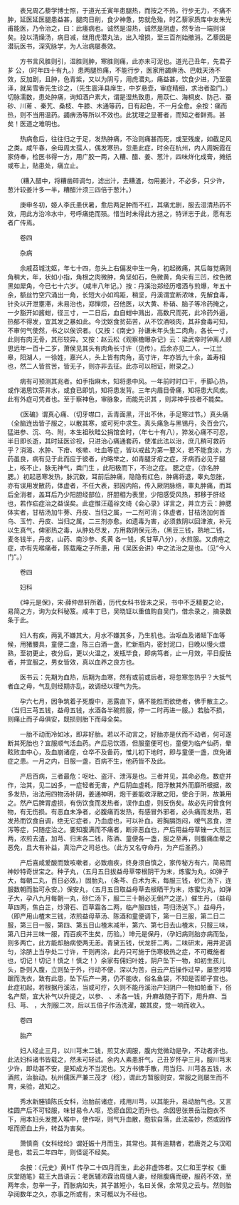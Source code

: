 <!-- { "loadSidebar": true } -->
　　表兄周乙藜学博士照，于道光壬寅年患腿热，而按之不热，行步无力，不痛不肿，延医延医腿患益甚，腿肉日削，食少神惫，势就危殆，时乙藜家质库中友朱光甫能医，乃令治之，曰：此痿病也。诚然是湿热，诚然是阴虚，然专治一端则误矣。投以清燥汤，病日减，继用虎潜丸法，出入增损，至三百剂始撤消。乙藜因是潜玩医书，深究脉学，为人治病屡奏效。

　　方书言风胜则引，湿胜则肿，寒胜则痛，此亦未可泥也。道光己丑年，先君子芗 公，（时年四十有九。）患两腿热痛，不能行步，医家用蠲痹汤、巴戟天汤不效，反加剧，且肿，色青紫，又以为阴亏，用虎潜丸，痛益甚，饮食少进，乃至震泽，就吴雪香先生诊之，（先生震泽县庠生，中岁悬壶，审症精细，求治者盈门。）切脉濡数，患处肿痛，询知酒户素大，谓是湿热致患，用苡仁、海桐皮、防己、蚕砂、川萆 、秦艽、桑枝、牛膝、木通等药，日有起色，不一月全愈。余按：痛而热，则不当用温药。蠲痹汤等所以不效也。此犹理之显著者，而知之者鲜焉。甚矣！医道之难明也。

　　热病愈后，往往归之于足，发热肿痛，不治则痛甚而死，或至残废，如截足风之类。咸午春，余母周太孺人，偶发寒热，忽患此症，时余在杭州，内人周婉霞在家侍奉，检医书得一方，用广胶一两，入糟、醋、姜、葱汁，四味烊化成膏，摊纸或布上，贴患处，痛立止。

　　（糟入醋中，将糟凿碎调匀，滤出汁，去糟渣，勿用姜汁，不必多，只少许，葱汁较姜汁多一半，糟醋汁须三四倍于葱汁。）

　　庚申冬初，姬人李氏患伏暑，愈后两足肿而不红，其痛尤剧，服去湿清热药不效，用此方治冷水中，号呼痛绝而殒。惜当时未得此方拯之，特详志于此，愿有志者广传焉。

　　卷四

　　杂病

　　余戚苕城沈妪，年七十四，忽头上右偏发中生一角，初起微痛，其后每觉痛则角稍大，年，状如小指，角根之肉微肿，角坚如石，色微黄，角尖有三凹，纹色微黑如犀角，今已七十六岁。（咸丰八年记。）按：丹溪治郑经历嗜酒与煎爆，年五十余，额丝竹空穴涌出一角，长短大小如鸡距，稍坚，丹溪谓宜断浓味，先解食毒，针灸以开泄壅滞，未易治也，郑惮烦，召他医，以大黄、朴硝、脑子等冷药掩之，一夕豁开如酱蚶，径三寸，一二日后，血自蚶中溅出，高数尺而死，此冷药外逼，热郁不得发，宜其发之暴如此。今沈妪食贫茹苦，从不饮酒啖肉，其非食毒可知，不审何气使然，书之以俟识者。（又按：《南史》孙谦末年头生二肉角，各长一寸，此则有肉无骨，其形较异。又按：赵云松《观察檐曝杂记》云：梁武帝时钟离人顾思远年一百十二岁，萧侯见其头有肉角长寸许（见传）。后余亦见二人，一江兰皋，阳湖人，一徐姓，嘉兴人，头上皆有肉角，高寸许，年亦皆九十余，盖寿相也，然二人皆贫苦，皆无子，则亦非去征。此亦可以相证，附录之。）

　　病有可预测其兆者。如手指麻木，知将患中风。一年前时时口干，手脚心热，或作渴思饮茶井水，或食已即饥，知将患发背。三年内眉目骨痛，知将患大风疾。此有外症可凭者也。至于察神色，审脉象，而能先识其 ，则非神乎技者不能矣。

　　《医碥》谓真心痛、（切牙噤口，舌青面黑，汗出不休，手足寒过节。）真头痛（全脑连齿皆子服之，以散其寒，或可死中求生。真头痛急与黑锡丹，灸百会穴，猛进参、沉、乌、附，本生祖秋畦公捐馆舍时，（年七十有八），猝发心痛不可忍，半日即长逝，其时延医诊视，只进治心痛通套药，使准此法以治，庶几稍可救药乎？消渴、水肿、下疳、咳嗽、吐血等症，皆以戒盐为第一要义，若不能食淡，方药虽良，病有见于此而应于彼者，约略举之，如青腿牙疳之症，牙病而必见于腿上，咳不止，脉无神气，粪门生 ，此阳极而下，不治之症。 腮之症，（亦名肿腮。）初起恶寒发热，脉沉数，耳前后肿痛，隐隐有红色，肿痛将退，睾丸忽胀，亦有误用发散药，体虚者，不任大表，邪因内陷，传入厥阴脉络，睾丸肿痛，而耳后全消者，盖耳后乃少阳胆经部位，肝胆相为表里，少阳感受风热，邪移于肝经也，若作疝症治之益误矣。此症惟汪蕴谷文绮《会心录》详言之，并立方云：肿腮体实者，甘桔汤加牛蒡、丹皮、当归之属，一二剂可消；体虚者，甘桔汤加何首乌、玉竹、丹皮、当归之属，二三剂亦愈。如遗毒为害，必须救阴以回津液，补元以生真气，俾邪热之毒，从肿处尽发，方用救阴保元汤，（黑豆三钱，熟地二钱，麦冬钱半，丹皮，山药、南沙参、炙黄 各一钱，炙甘草八分），水煎服。又虏疮之症，亦有先喉痛者，陈载庵之子所患，用《吴医会讲》中之法治之是也。（见“今人门”。）

　　卷四

　　妇科

　　《坤元是保》，宋·薛仲昂轩所着，历代女科书皆未之采，书中不乏精要之论，易简之方，询为女科秘笈。咸丰丁巳，吴晓钲以重值购自吴门，借余录之，摘录数条于此。

　　妇人有疾，两乳不嫌其大，月水不嫌其多，乃生机也。治呕血及诸衄下血等候，用猪腰具，童便二盏，陈三白酒一盏，贮新瓶内，密封泥口，日晚以慢火煨熟，至初更止，夜分后，更以火温之，发瓶毕食，即病笃者，止一月效，平日瘦怯者，并宜服之，男女皆效，真以血养之良方也。

　　医书云：先期为血热，后期为血寒，然有或前或后者，将忽寒忽热乎？大抵气者血之母，气乱则经期亦乱，故调经以理气为先。

　　孕六七月，因争筑着子死腹中，恶露直下，痛不能胜而欲绝者，佛手散主之。（当归三芎五钱，益母五钱，水酒各半碗煎服，停一二时再进一服。）若胎不损，则痛止而子母俱安，既损则胎下而母全矣。

　　一胎不动而冷如冰，即非好胎。若以不动言之，好胎亦是伏而不动者，何可遂断其死胎也？宜服顺气活血药。产后忌饮酒，但服童便可也，童便为临产仙药，晕眩败血中心，及血崩诸症，仓卒不及备药，惟儿初下地时，即与童便一盏，庶免诸症之患。一月之内，日服一盏，百病不生，他药皆不及此。

　　产后百病，三者最危：呕吐、盗汗、泄泻是也。三者并见，其命必危。数症并作，治其，见二凶多，一症轻者无害，产后阴血虚耗，阳浮散其外而靡所根据，故多发热，治法用四物汤补阴，姜通神明，炮干姜能收浮散之阳，使合于阴，故兼用之。然产后脾胃虚损，有伤饮食而发热者，误作血虚，则反伤矣。故必先问曾食何物，有无伤损。有恶血未净者，必腹痛而发热，有感冒外邪者，必头痛而发热，若发热而饮食自调，绝无它症者，乃血虚也，可以补血。若胸膈饱闷，嗳气恶食，泄泻等症，只随症治之。要知腹满而不痛者，断非恶血也，产后用益母草锉一大剂三两，浓煎去渣，加芎、归末各二钱，陈酒、童便各一盏，服之至再，则腹痛血晕之恶免，且大有补益，真治产之司总也。（此方又名夺命丹，为产后圣药。）

　　产后喜咸爱酸而致咳嗽者，必致痼疾，终身须自慎之，家传秘方有六，简易而神妙特奇世宝之。种子丸，（五月五日拔益母草带根阴干为末，炼蜜为丸，如弹子大，每朝二丸，百日必效。）固胎丸，（条芩、白术为末，每服三钱，砂仁汤下，连服数朝而胎可永安。）保安丸，（五月五日取益母草去根晒干为末，炼蜜为丸，如弹子大，孕八九月每朝一丸，砂仁汤下，服二三十朝必无倒产之逆。）催生丹，（益母草四两，焦白芷，炒滑石、百草霜各二两，临产服四钱，芎归汤送下。）益母丹，（即产用山楂末三钱，浓煎益母草汤、陈酒和童便调下，第一日三服，第二日二服，第三日一服，第四、第五日山楂末减半，第六、第七日去山楂末，只服三味，第八日并三味一服，而百疾不生矣，历验。）坤元是保丹，（孕妇病则胎亦病而坠，则多两亡，此方能却胎病使两无恙。青黛五钱，伏龙肝二两，二味研末，用井泥调匀，涂脐上当孕处二寸许，干则再涂，此丹只可施于伤寒极热之症，不可概施者也，切记！切记！慎之！慎之！）余家有佣妇叶姓，阴户坠下一物，如初生孩儿头，卧则入腹，立则坠于外，行动不便，深以为苦，自云产后操作过早，屡至河埠踞而洗衣，致有此患，坠下后产一男，仍不能收，俗名鱼袋，不知是否即子宫也。此症初起，若根据丹溪法，当或可疗，久则不能丹溪治产妇阴户一物如帕垂下，俗名产颓，宜大补气以升提之，以参、 、术各一钱，升麻故随子而下，用升麻、当归、芎、 ，大剂服二次，后以五倍子作汤洗濯，皴其皮，觉一响而收入。

　　卷四

　　胎产

　　妇人经止三月，以川芎末二钱，煎艾水调服，腹内觉微动是孕，不动者非也。此法妇科诸书皆载之，然未可轻试。余内人素患肝气，己丑岁怀孕三月，服川芎末少许，即动甚不安，是知成方不当泥也。又方书佛手散，用当归、川芎各五钱，水酒煎，治胎动。杭州儒医严兼三茂才（稔），谓此方暂服则安，常服之则屡生而不育，亲验，故知之。

　　秀水新塍镇陈氏女科，治胎前诸症，戒用川芎，以其能升，易动胎气也。又言桂圆产后不可轻服，味甘易令人呕，恐瘀血因之而升也。余因思张景岳治胞衣不下，用本妇头发搅入喉中，使作呕，则气升血散，胞软自落，此法虽妙，然或因作呕而瘀血上升，转益为害矣。

　　萧慎斋《女科经纶》谓妊娠十月而生，其常也。其有逾期者，若唐尧之与汉昭是也，若云二年四年，则怪诞不经矣。

　　余按：《元史》黄HT 传孕二十四月而生，此必非虚饰者。又仁和王学权《重庆堂随笔》载王大昌语云：老医辅沛霖治周缝人妻，经阻腹痛而硬，服药不效，至两年余，忽举一子，而胀病如失，其子甚短小，名曰关保，余常见之云与。然则胎孕阅数年之久，亦事之所或有，未可概以为不经也。

